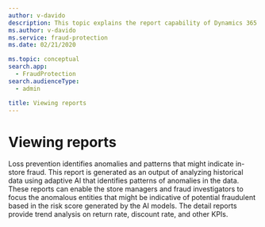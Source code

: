 ```yaml
---
author: v-davido
description: This topic explains the report capability of Dynamics 365 Fraud Protection loss prevention.
ms.author: v-davido
ms.service: fraud-protection
ms.date: 02/21/2020

ms.topic: conceptual
search.app: 
  - FraudProtection
search.audienceType:
  - admin

title: Viewing reports
---
```



# Viewing reports

Loss prevention identifies anomalies and patterns that might indicate in-store fraud. This report is generated as an output of analyzing historical data using adaptive AI that identifies patterns of anomalies in the data. These reports can enable the store managers and fraud investigators to focus the anomalous entities that might be indicative of potential fraudulent based in the risk score generated by the AI models. The detail reports provide trend analysis on return rate, discount rate, and other KPIs.
